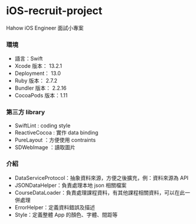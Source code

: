 # iOS-recruit-project
Hahow iOS Engineer 面試小專案

### 環境

* 語言：Swift
* Xcode 版本： 13.2.1
* Deployment： 13.0
* Ruby 版本： 2.7.2
* Bundler 版本： 2.2.16
* CocoaPods 版本：1.11

### 第三方 library

* SwiftLint : coding style
* ReactiveCocoa : 實作 data binding
* PureLayout ：方便使用 contraints
* SDWebImage ：讀取圖片

### 介紹

* DataServiceProtocol：抽象資料來源，方便之後擴充，例：資料來源為 API
* JSONDataHelper：負責處理本地 json 相關檔案
* CourseDataLoader：負責處理課程資料，有其他課程相關資料，可以在此一併處理
* ErrorHelper：定義資料錯誤及描述
* Style：定義整體 App 的顏色、字體、間距等
